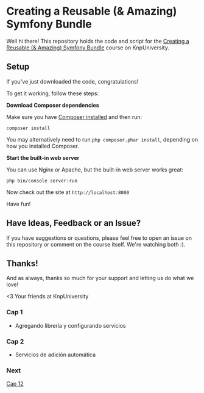 # Creating a Reusable (& Amazing) Symfony Bundle

Well hi there! This repository holds the code and script
for the [Creating a Reusable (& Amazing) Symfony Bundle](https://knpuniversity.com/screencast/symfony-bundle) course on KnpUniversity.

## Setup

If you've just downloaded the code, congratulations!

To get it working, follow these steps:

**Download Composer dependencies**

Make sure you have [Composer installed](https://getcomposer.org/download/)
and then run:

```
composer install
```

You may alternatively need to run `php composer.phar install`, depending
on how you installed Composer.

**Start the built-in web server**

You can use Nginx or Apache, but the built-in web server works
great:

```
php bin/console server:run
```

Now check out the site at `http://localhost:8000`

Have fun!

## Have Ideas, Feedback or an Issue?

If you have suggestions or questions, please feel free to
open an issue on this repository or comment on the course
itself. We're watching both :).

## Thanks!

And as always, thanks so much for your support and letting
us do what we love!

<3 Your friends at KnpUniversity

### Cap 1
* Agregando librería y configurando servicios

### Cap 2
* Servicios de adición automática

### Next
[Cap 12](https://symfonycasts.com/screencast/symfony-bundle/complex-config-test#play)

